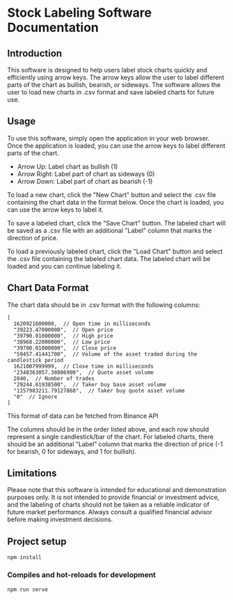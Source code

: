 # Stock Labeling Software Documentation
## Introduction
This software is designed to help users label stock charts quickly and efficiently using arrow keys. The arrow keys allow the user to label different parts of the chart as bullish, bearish, or sideways. The software allows the user to load new charts in .csv format and save labeled charts for future use.

## Usage
To use this software, simply open the application in your web browser. Once the application is loaded, you can use the arrow keys to label different parts of the chart.

- Arrow Up: Label chart as bullish (1)
- Arrow Right: Label part of chart as sideways (0)
- Arrow Down: Label part of chart as bearish (-1)


To load a new chart, click the "New Chart" button and select the .csv file containing the chart data in the format below. Once the chart is loaded, you can use the arrow keys to label it.

To save a labeled chart, click the "Save Chart" button. The labeled chart will be saved as a .csv file with an additional "Label" column that marks the direction of price.

To load a previously labeled chart, click the "Load Chart" button and select the .csv file containing the labeled chart data. The labeled chart will be loaded and you can continue labeling it.

## Chart Data Format
The chart data should be in .csv format with the following columns:

```
[
  1620921600000,  // Open time in milliseconds
  "39223.47000000",  // Open price
  "39790.01000000",  // High price
  "38968.22000000",  // Low price
  "39790.01000000",  // Close price
  "59457.41441700",  // Volume of the asset traded during the candlestick period
  1621007999999,  // Close time in milliseconds
  "2348363057.38886900",  // Quote asset volume
  2840,  // Number of trades
  "29244.61938500",  // Taker buy base asset volume
  "1157983211.79127868",  // Taker buy quote asset volume
  "0"  // Ignore
]
```

This format of data can be fetched from Binance API


The columns should be in the order listed above, and each row should represent a single candlestick/bar of the chart. For labeled charts, there should be an additional "Label" column that marks the direction of price (-1 for bearish, 0 for sideways, and 1 for bullish).

## Limitations
Please note that this software is intended for educational and demonstration purposes only. It is not intended to provide financial or investment advice, and the labeling of charts should not be taken as a reliable indicator of future market performance. Always consult a qualified financial advisor before making investment decisions.

## Project setup
```
npm install
```

### Compiles and hot-reloads for development
```
npm run serve
```
